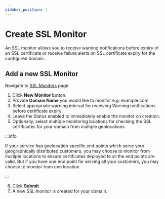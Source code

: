 ```yaml
---
sidebar_position: 1
---
```


# Create SSL Monitor

An SSL monitor allows you to receive warning notifications before expiry of an SSL certificate or receive failure alerts on SSL certificate expiry for the configured domain.

## Add a new SSL Monitor

Navigate to [SSL Monitors](https://app.devraven.io/app/sslMonitors) page.

1. Click **New Monitor** button.
2. Provide **Domain Name** you would like to monitor e.g: example.com.
3. Select appropriate warning interval for receiving Warning notifications before certificate expiry.
4. Leave the Status enabled to immediately enable the monitor on creation.
5. Optionally, select multiple monitoring locations for checking the SSL certificates for your domain from multiple geolocations.

:::info

If your service has geolocation specific end points which serve your geographically distributed customers, you may choose to monitor from multiple locations to ensure certificates deployed to all the end points are valid. But if you have one end point for serving all your customers, you may choose to monitor from one location.

:::

6. Click **Submit**
7. A new SSL monitor is created for your domain.

